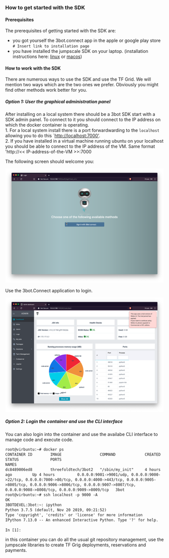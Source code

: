 ### How to get started with the SDK

#### Prerequisites
The prerequisites of getting started with the SDK are:
- you got yourself the 3bot.connect app in the apple or google play store `# Insert link to installation page`
- you have installed the jumpscale SDK on your laptop.  (installation instructions here: [linux](https://github.com/threefoldfoundation/info_threefold/blob/development/docs/wikieditors/installation_linux.md) or [macos](https://github.com/threefoldfoundation/info_threefold/blob/development/docs/wikieditors/installation_macos.md))

#### How to work with the SDK

There are numerous ways to use the SDK and use the TF Grid.  We will mention two ways which are the two ones we prefer.  Obviously you might find other methods work better for you.

##### Option 1:  User the graphical administration panel

After installing on a local system there should be a 3bot SDK start with a SDK admin panel.  To connect to it you should connect to the IP address on which the docker container is operating.  
    1. For a local system install there is a port forwardwarding to the `localhost` allowing you to do this `[http://localhost:7000'](http://localhost:7000).  
    2. If you have installed in a virtual machine running ubuntu on your localhost you should be able to connect to the IP address of the VM.  Same format 'http://<< IP-address-of-the-VM >>:7000

The following screen should welcome you:

![SDK login](img/SDK_login.png)

Use the 3bot.Connect application to login.

![SDK admin panel](img/SDK_admin_panel.png)

##### Option 2: Login the container and use the CLI interface
You can also login into the container and use the availabe CLI interface to manage code and execute code.

```
root@virbuntu:~# docker ps
CONTAINER ID        IMAGE                 COMMAND             CREATED             STATUS              PORTS                                                                                                                                                                                                               NAMES
dc8489006ed8        threefoldtech/3bot2   "/sbin/my_init"     4 hours ago         Up 4 hours          0.0.0.0:9001->9001/udp, 0.0.0.0:9000->22/tcp, 0.0.0.0:7000->80/tcp, 0.0.0.0:4000->443/tcp, 0.0.0.0:9005->8005/tcp, 0.0.0.0:9006->8006/tcp, 0.0.0.0:9007->8007/tcp, 0.0.0.0:9008->8008/tcp, 0.0.0.0:9009->8009/tcp   3bot
root@virbuntu:~# ssh localhost -p 9000 -A
OK
3BOTDEVEL:3bot:~: ipython
Python 3.7.5 (default, Nov 20 2019, 09:21:52)
Type 'copyright', 'credits' or 'license' for more information
IPython 7.13.0 -- An enhanced Interactive Python. Type '?' for help.

In [1]:
```
in this container you can do all the usual git repository management, use the jumpscale libraries to create TF Grig deployments, reservations and payments.
